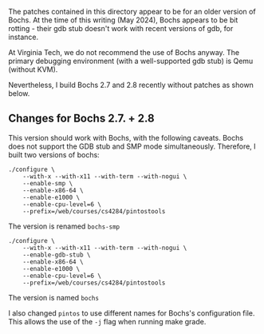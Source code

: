 
The patches contained in this directory appear to be for an older
version of Bochs.  At the time of this writing  (May 2024), Bochs
appears to be bit rotting - their gdb stub doesn't work with recent
versions of gdb, for instance.

At Virginia Tech, we do not recommend the use of Bochs anyway.
The primary debugging environment (with a well-supported gdb stub)
is Qemu (without KVM).

Nevertheless, I build Bochs 2.7 and 2.8 recently without
patches as shown below.

Changes for Bochs 2.7. + 2.8
----------------------------

This version should work with Bochs, with the following caveats.
Bochs does not support the GDB stub and SMP mode simultaneously.
Therefore, I built two versions of bochs:

```
./configure \
    --with-x --with-x11 --with-term --with-nogui \
    --enable-smp \
    --enable-x86-64 \
    --enable-e1000 \
    --enable-cpu-level=6 \
    --prefix=/web/courses/cs4284/pintostools
```
The version is renamed `bochs-smp`

```
./configure \
    --with-x --with-x11 --with-term --with-nogui \
    --enable-gdb-stub \
    --enable-x86-64 \
    --enable-e1000 \
    --enable-cpu-level=6 \
    --prefix=/web/courses/cs4284/pintostools
```
The version is named `bochs`

I also changed `pintos` to use different names for Bochs's configuration file.
This allows the use of the `-j` flag when running make grade.
